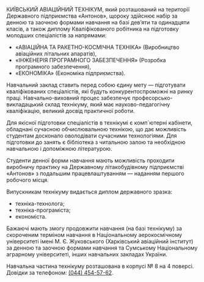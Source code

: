 КИЇВСЬКИЙ АВІАЦІЙНИЙ ТЕХНІКУМ, який розташований на території Державного підприємства «Антонов», щороку здійснює набір за денною та заочною формами навчання на базі дев’яти та одинадцяти класів, а також диплому Кваліфікованого робітника на підготовку молодших спеціалістів за напрямами:
* «АВІАЦІЙНА ТА РАКЕТНО-КОСМІЧНА ТЕХНІКА» (Виробництво авіаційних літальних апаратів),
* «ІНЖЕНЕРІЯ ПРОГРАМНОГО ЗАБЕЗПЕЧЕННЯ» (Розробка програмного забезпечення),
* «ЕКОНОМІКА» (Економіка підприємства).

Навчальний заклад ставить перед собою єдину мету — підготувати кваліфікованих спеціалістів, які будуть конкурентоспроможні на ринку праці. Навчально-виховний процес забезпечує професорсько-викладацький склад технікуму, який має науково-педагогічну кваліфікацію, великий досвід практичної роботи.

Для якісної підготовки спеціалістів в технікумі є комп`ютерні кабінети, обладнані сучасною обчислювальною технікою, що дає можливість студентам досконало оволодівати сучасними технологіями. Для підготовки до занять є бібліотека з читальною залою та необхідною навчальною і допоміжною літературою.

Студенти денної форми навчання мають можливість проходити виробничу практику на Державному літакобудівному підприємстві «Антонов» з подальшим працевлаштуванням — наданням першого робочого місця.

Випускникам технікуму видається диплом державного зразка:
* техніка-технолога;
* техніка-програміста;
* економіста.

Бажаючі мають змогу продовжити навчання (на базі технікуму) за скороченим терміном навчання в Національному аерокосмічному університеті імені М. Є. Жуковського (Харківський авіаційний інститут) за денною та заочною формами навчання та Сумському Національному аграрному університеті, інших навчальних закладах України.

Навчальна частина технікуму розташована в корпусі № 8 на 4 поверсі. Довідки за телефоном: <a href="tel:+360444545762">(044) 454-57-62</a>.